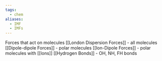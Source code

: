 ```yaml
---
tags:
  - chem
aliases:
  - IMF
  - IMFs
---
```

Forces that act on molecules
[[London Dispersion Forces]] - all molecules
[[Dipole-dipole Forces]] - polar molecules
[[Ion-Dipole Forces]] - polar molecules with [[Ions]]
[[Hydrogen Bonds]] - OH, NH, FH bonds